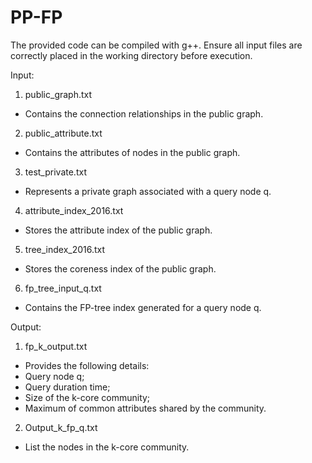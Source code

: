 # PP-FP
The provided code can be compiled with g++. Ensure all input files are correctly placed in the working directory before execution.

Input:
1.	public_graph.txt
- Contains the connection relationships in the public graph.
2.	public_attribute.txt
- Contains the attributes of nodes in the public graph.
3.	test_private.txt
- Represents a private graph associated with a query node q.
4.	attribute_index_2016.txt
- Stores the attribute index of the public graph.
5.	tree_index_2016.txt
- Stores the coreness index of the public graph.
6.	fp_tree_input_q.txt
- Contains the FP-tree index generated for a query node q.

Output:
1.	fp_k_output.txt
- Provides the following details:
- Query node q;
- Query duration time;
- Size of the k-core community;
- Maximum of common attributes shared by the community.
2.	Output_k_fp_q.txt
- List the nodes in the k-core community.
